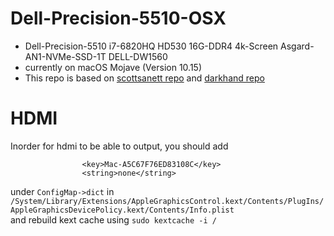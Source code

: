 # Dell-Precision-5510-OSX
* Dell-Precision-5510 i7-6820HQ HD530 16G-DDR4 4k-Screen Asgard-AN1-NVMe-SSD-1T DELL-DW1560  
* currently on macOS Mojave (Version 10.15)
* This repo is based on
[scottsanett repo](https://github.com/scottsanett/M5510-4K-High-Sierra-Installation) and 
[darkhand repo](https://github.com/darkhandz/XPS-9550-Mojave)

# HDMI
Inorder for hdmi to be able to output, you should add   
```
				<key>Mac-A5C67F76ED83108C</key>
				<string>none</string>
```  
under `ConfigMap->dict` in `/System/Library/Extensions/AppleGraphicsControl.kext/Contents/PlugIns/AppleGraphicsDevicePolicy.kext/Contents/Info.plist`  
and rebuild kext cache using 
`sudo kextcache -i /`  
